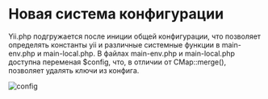 # Новая система конфигурации
Yii.php подгружается после иниции общей конфигурации, что позволяет определять константы yii и различные системные функции в main-env.php и main-local.php.
В файлах main-env.php и main-local.php доступна переменая $config, что, в отличии от CMap::merge(), позволяет удалять ключи из конфига.

![config](https://raw.github.com/profet9/YiiBoilerplate/master/doc/config.png)